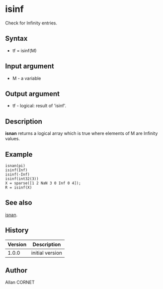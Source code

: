 

# isinf

Check for Infinity entries.

## Syntax

- tf = isinf(M)

## Input argument

 - M - a variable

## Output argument

 - tf - logical: result of 'isinf'.

## Description


  <p><b>isnan</b> returns a logical array which is true where elements of M are Infinity values.</p>


## Example

```Nelson
isnan(pi)
isinf(Inf)
isinf(-Inf)
isinf(int32(3))
X = sparse([1 2 NaN 3 0 Inf 0 4]);
R = isinf(X)
```

## See also

[isnan](isnan.md).
## History

|Version|Description|
|------|------|
|1.0.0|initial version|


## Author

Allan CORNET



